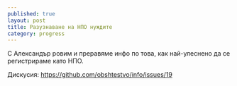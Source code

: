 ```yaml
---
published: true
layout: post
title: Разузнаване на НПО нуждите
category: progress
---
```


С Александър ровим и преравяме инфо по това, как най-улеснено да се регистрираме като НПО.

Дискусия: https://github.com/obshtestvo/info/issues/19